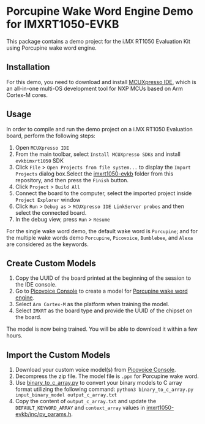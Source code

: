 # Porcupine Wake Word Engine Demo for IMXRT1050-EVKB

This package contains a demo project for the i.MX RT1050 Evaluation Kit using Porcupine wake word engine.

## Installation

For this demo, you need to download and install [MCUXpresso IDE](https://www.nxp.com/design/software/development-software/mcuxpresso-software-and-tools-/mcuxpresso-integrated-development-environment-ide:MCUXpresso-IDE), which is an all-in-one multi-OS development tool for NXP MCUs based on Arm Cortex-M cores.

## Usage

In order to compile and run the demo project on a i.MX RT1050 Evaluation board, perform the following steps:

1. Open `MCUXpresso IDE`
2. From the main toolbar, select `Install MCUXpresso SDKs` and install `evkbimxrt1050` SDK
3. Click `File` > `Open Projects from file system...` to display the `Import Projects` dialog box.Select the [imxrt1050-evkb](./imxrt1050-evkb) folder from this repository, and then press the `Finish` button.
4. Click `Project` > `Build All`
5. Connect the board to the computer, select the imported project inside `Project Explorer` window
6. Click `Run` > `Debug as` > `MCUXpresso IDE LinkServer probes` and then select the connected board.
7. In the debug view, press `Run` > `Resume`

For the single wake word demo, the default wake word is `Porcupine`; and for the multiple wake words demo `Porcupine`, `Picovoice`, `Bumblebee`, and `Alexa` are considered as the keywords.


## Create Custom Models

1. Copy the UUID of the board printed at the beginning of the session to the IDE console.
1. Go to [Picovoice Console](https://console.picovoice.ai/) to create a model for [Porcupine wake word engine](https://picovoice.ai/docs/quick-start/console-porcupine/).
1. Select `Arm Cortex-M` as the platform when training the model.
1. Select `IMXRT` as the board type and provide the UUID of the chipset on the board.

The model is now being trained. You will be able to download it within a few hours.

## Import the Custom Models

1. Download your custom voice model(s) from [Picovoice Console](https://console.picovoice.ai/).
1. Decompress the zip file. The model file is `.ppn` for Porcupine wake word.
1. Use [binary_to_c_array.py](../../../resources/scripts/binary_to_c_array.py) to convert your binary models to C array format  utilizing the following command:
`python3 binary_to_c_array.py input_binary_model output_c_array.txt`
1. Copy the content of `output_c_array.txt` and update the `DEFAULT_KEYWORD_ARRAY` and `context_array` values in [imxrt1050-evkb/inc/pv_params.h](./imxrt1050-evkb/inc/pv_params.h).
 
